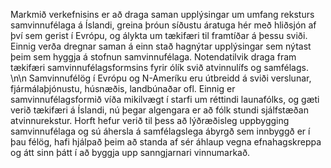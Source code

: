 Markmið verkefnisins er að draga saman upplýsingar um umfang reksturs samvinnufélaga á Íslandi,
greina þróun síðustu áratuga hér með hliðsjón af því sem gerist í Evrópu, og álykta um tækifæri til
framtíðar á þessu sviði. Einnig verða dregnar saman á einn stað hagnýtar upplýsingar sem nýtast þeim
sem hyggja á stofnun samvinnufélaga. Notendatilvik draga fram tækifæri samvinnufélagsformsins fyrir
ólík svið atvinnulífs og samfélags.  \n\n
Samvinnufélög í Evrópu og N-Ameríku eru útbreidd á sviði verslunar, fjármálaþjónustu, húsnæðis,
landbúnaðar ofl. Einnig er samvinnufélagsformið víða mikilvægt í starfi um réttindi launafólks, og gæti
verið tækifæri á Íslandi, nú þegar algengara er að fólk stundi sjálfstæðan atvinnurekstur. Horft hefur
verið til þess að lýðræðisleg uppbygging samvinnufélaga og sú áhersla á samfélagslega ábyrgð sem
innbyggð er í þau félög, hafi hjálpað þeim að standa af sér áhlaup vegna efnahagskreppa og átt sinn þátt
í að byggja upp sanngjarnari vinnumarkað.
